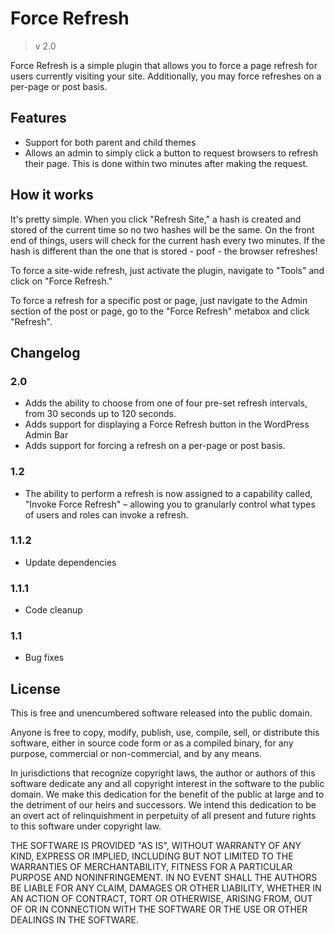 # Force Refresh
>v 2.0

Force Refresh is a simple plugin that allows you to force a page refresh for users currently visiting your site. Additionally, you may force refreshes on a per-page or post basis.

## Features
* Support for both parent and child themes
* Allows an admin to simply click a button to request browsers to refresh their page. This is done within two minutes after making the request.

## How it works
It's pretty simple. When you click "Refresh Site," a hash is created and stored of the current time so no two hashes will be the same. On the front end of things, users will check for the current hash every two minutes. If the hash is different than the one that is stored - poof - the browser refreshes!

To force a site-wide refresh, just activate the plugin, navigate to "Tools" and click on "Force Refresh."

To force a refresh for a specific post or page, just navigate to the Admin section of the post or page, go to the "Force Refresh" metabox and click "Refresh".

## Changelog ##

### 2.0 ###
* Adds the ability to choose from one of four pre-set refresh intervals, from 30 seconds up to 120 seconds.
* Adds support for displaying a Force Refresh button in the WordPress Admin Bar
* Adds support for forcing a refresh on a per-page or post basis.

### 1.2 ###
* The ability to perform a refresh is now assigned to a capability called, "Invoke Force Refresh" – allowing you to granularly control what types of users and roles can invoke a refresh.

### 1.1.2 ###
* Update dependencies

### 1.1.1 ###
* Code cleanup

### 1.1 ###
* Bug fixes

## License
This is free and unencumbered software released into the public domain.

Anyone is free to copy, modify, publish, use, compile, sell, or distribute this software, either in source code form or as a compiled binary, for any purpose, commercial or non-commercial, and by any means.

In jurisdictions that recognize copyright laws, the author or authors of this software dedicate any and all copyright interest in the software to the public domain. We make this dedication for the benefit of the public at large and to the detriment of our heirs and successors. We intend this dedication to be an overt act of relinquishment in perpetuity of all present and future rights to this software under copyright law.

THE SOFTWARE IS PROVIDED "AS IS", WITHOUT WARRANTY OF ANY KIND, EXPRESS OR IMPLIED, INCLUDING BUT NOT LIMITED TO THE WARRANTIES OF MERCHANTABILITY, FITNESS FOR A PARTICULAR PURPOSE AND NONINFRINGEMENT. IN NO EVENT SHALL THE AUTHORS BE LIABLE FOR ANY CLAIM, DAMAGES OR OTHER LIABILITY, WHETHER IN AN ACTION OF CONTRACT, TORT OR OTHERWISE, ARISING FROM, OUT OF OR IN CONNECTION WITH THE SOFTWARE OR THE USE OR OTHER DEALINGS IN THE SOFTWARE.